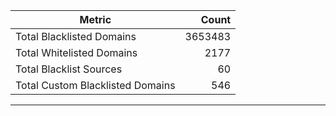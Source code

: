 | Metric | Count |
|--------|------:|
| Total Blacklisted Domains | 3653483 |
| Total Whitelisted Domains | 2177 |
| Total Blacklist Sources | 60 |
| Total Custom Blacklisted Domains | 546 |
---

